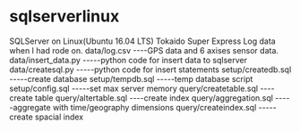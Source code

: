 # sqlserverlinux
SQLServer on Linux(Ubuntu 16.04 LTS)
Tokaido Super Express Log data when I had rode on.
data/log.csv ----GPS data and 6 axises sensor data.
data/insert_data.py -----python code for insert data to sqlserver
data/createsql.py -----python code for insert statements
setup/createdb.sql -----create database
setup/tempdb.sql -----temp database script
setup/config.sql -----set max server memory
query/createtable.sql ----create table
query/altertable.sql ----create index
query/aggregation.sql -----aggregate with time/geography dimensions
query/createindex.sql -----create spacial index
